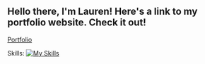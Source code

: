 ## Hello there, I'm Lauren!  Here's a link to my portfolio website. Check it out! 

[Portfolio](https://portfolio-frazierle.vercel.app/)

Skills: 
[![My Skills](https://skillicons.dev/icons?i=js,html,css,wasm)](https://skillicons.dev)

